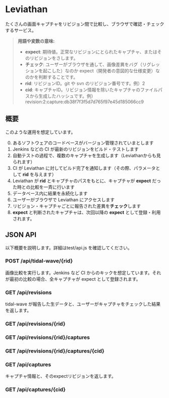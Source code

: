 Leviathan
===================

たくさんの画面キャプチャをリビジョン間で比較し、ブラウザで確認・チェックするサービス。


> **用語や変数の意味:**
> 
>  - **expect**: 期待値。正常なリビジョンにとられたキャプチャ、またはそのリビジョンをさします。
>  - **チェック**: ユーザーがブラウザを通して、画像差異をバグ（リグレッションを起こした）なのか expect（開発者の意図的な仕様変更）なのかを判断することです。
>  - **rid**: リビジョンID。git や svn のリビジョン番号です。例）2
>  - **cid**: キャプチャID。リビジョン情報を除いたキャプチャのファイルパスから生成したハッシュです。例）revision:2:capture:db38f7f3f5d7d765f97e45d185066cc9


概要
-------------

このような運用を想定しています。

0. あるソフトウェアのコードベースがバージョン管理されていまとします
1. Jenkins などの CI が最新のリビジョンをビルド・テストします
2. 自動テストの過程で、複数のキャプチャを生成します（Leviathanからも見られます）
3. CI が Leviathan に対してビルド完了を通知します（その際、パラメータとして **rid** を与えます）
4. Leviathan が **rid** とキャプチャのパスをもとに、キャプチャが **expect** だった時との比較を一斉に行います
5. データベース内に結果を永続化します
6. ユーザーがブラウザで Leviathan にアクセスします
7. リビジョン・キャプチャごとに報告された差異を**チェック**します
8. **expect** と判断されたキャプチャは、次回以降の **expect** として登録・利用されます。

JSON API
-------------

以下概要を説明します。詳細はtest/api.js を確認してください。
 
### POST /api/tidal-wave/{rid}

画像比較を実行します。Jenkins など CI からのキックを想定しています。それが最初の比較の場合、全キャプチャが expect として登録されます。

### GET /api/revisions

tidal-wave が報告した生データと、ユーザーがキャプチャをチェックした結果を返します。

### GET /api/revisions/{rid}
### GET /api/revisions/{rid}/captures
### GET /api/revisions/{rid}/captures/{cid}
### GET /api/captures

キャプチャ情報と、そのexpectリビジョンを返します。

### GET /api/captures/{cid}
